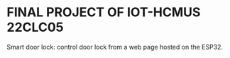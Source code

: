 # FINAL PROJECT OF IOT-HCMUS 22CLC05

Smart door lock: control door lock from a web page hosted on the ESP32.
